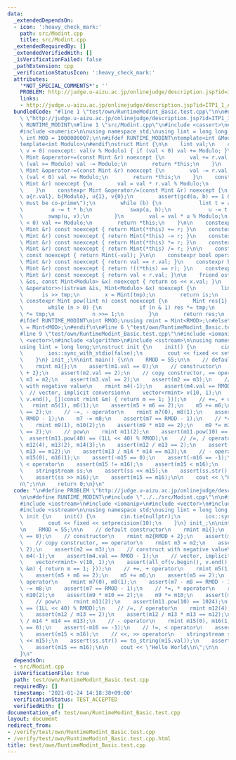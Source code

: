```yaml
---
data:
  _extendedDependsOn:
  - icon: ':heavy_check_mark:'
    path: src/Modint.cpp
    title: src/Modint.cpp
  _extendedRequiredBy: []
  _extendedVerifiedWith: []
  _isVerificationFailed: false
  _pathExtension: cpp
  _verificationStatusIcon: ':heavy_check_mark:'
  attributes:
    '*NOT_SPECIAL_COMMENTS*': ''
    PROBLEM: http://judge.u-aizu.ac.jp/onlinejudge/description.jsp?id=ITP1_1_A
    links:
    - http://judge.u-aizu.ac.jp/onlinejudge/description.jsp?id=ITP1_1_A
  bundledCode: "#line 1 \"test/own/RuntimeModint_Basic.test.cpp\"\n\n#define PROBLEM\
    \ \"http://judge.u-aizu.ac.jp/onlinejudge/description.jsp?id=ITP1_1_A\"\n\n#define\
    \ RUNTIME_MODINT\n#line 1 \"src/Modint.cpp\"\n#include <cassert>\n#include <iostream>\n\
    #include <numeric>\n\nusing namespace std;\nusing lint = long long;\nconstexpr\
    \ int MOD = 1000000007;\n\n#ifdef RUNTIME_MODINT\ntemplate<int &Modulo>\n#else\n\
    template<int Modulo>\n#endif\nstruct Mint {\n\n    lint val;\n    constexpr Mint(lint\
    \ v = 0) noexcept: val(v % Modulo) { if (val < 0) val += Modulo; }\n\n    constexpr\
    \ Mint &operator+=(const Mint &r) noexcept {\n        val += r.val;\n        if\
    \ (val >= Modulo) val -= Modulo;\n        return *this;\n    }\n    constexpr\
    \ Mint &operator-=(const Mint &r) noexcept {\n        val -= r.val;\n        if\
    \ (val < 0) val += Modulo;\n        return *this;\n    }\n    constexpr Mint &operator*=(const\
    \ Mint &r) noexcept {\n        val = val * r.val % Modulo;\n        return *this;\n\
    \    }\n    constexpr Mint &operator/=(const Mint &r) noexcept {\n        lint\
    \ a{r.val}, b{Modulo}, u{1}, v{0};\n        assert(gcd(a, b) == 1 && \"a and b\
    \ must be co-prime\");\n        while (b) {\n            lint t = a / b;\n   \
    \         a -= t * b;\n            swap(a, b);\n            u -= t * v;\n    \
    \        swap(u, v);\n        }\n        val = val * u % Modulo;\n        if (val\
    \ < 0) val += Modulo;\n        return *this;\n    }\n\n    constexpr Mint operator+(const\
    \ Mint &r) const noexcept { return Mint(*this) += r; }\n    constexpr Mint operator-(const\
    \ Mint &r) const noexcept { return Mint(*this) -= r; }\n    constexpr Mint operator*(const\
    \ Mint &r) const noexcept { return Mint(*this) *= r; }\n    constexpr Mint operator/(const\
    \ Mint &r) const noexcept { return Mint(*this) /= r; }\n\n    constexpr Mint operator-()\
    \ const noexcept { return Mint(-val); }\n\n    constexpr bool operator==(const\
    \ Mint &r) const noexcept { return val == r.val; }\n    constexpr bool operator!=(const\
    \ Mint &r) const noexcept { return !((*this) == r); }\n    constexpr bool operator<(const\
    \ Mint &r) const noexcept { return val < r.val; }\n\n    friend ostream &operator<<(ostream\
    \ &os, const Mint<Modulo> &x) noexcept { return os << x.val; }\n    friend istream\
    \ &operator>>(istream &is, Mint<Modulo> &x) noexcept {\n        lint tmp;\n  \
    \      is >> tmp;\n        x = Mint(tmp);\n        return is;\n    }\n\n    [[nodiscard]]\
    \ constexpr Mint pow(lint n) const noexcept {\n        Mint res{1}, tmp{*this};\n\
    \        while (n > 0) {\n            if (n & 1) res *= tmp;\n            tmp\
    \ *= tmp;\n            n >>= 1;\n        }\n        return res;\n    }\n};\n\n\
    #ifdef RUNTIME_MODINT\nint RMOD;\nusing rmint = Mint<RMOD>;\n#else\nusing mint\
    \ = Mint<MOD>;\n#endif\n\n#line 6 \"test/own/RuntimeModint_Basic.test.cpp\"\n\n\
    #line 9 \"test/own/RuntimeModint_Basic.test.cpp\"\n#include <iomanip>\n#include\
    \ <vector>\n#include <algorithm>\n#include <sstream>\n\nusing namespace std;\n\
    using lint = long long;\n\nstruct init {\n    init() {\n        cin.tie(nullptr);\n\
    \        ios::sync_with_stdio(false);\n        cout << fixed << setprecision(10);\n\
    \    }\n} init_;\n\nint main() {\n\n    RMOD = 55;\n\n    // default constructor\n\
    \    rmint m1{};\n    assert(m1.val == 0);\n    // constructor\n    rmint m2{RMOD\
    \ + 2};\n    assert(m2.val == 2);\n    // copy constructor, == operator\n    rmint\
    \ m3 = m2;\n    assert(m3.val == 2);\n    assert(m2 == m3);\n    // construct\
    \ with negative value\n    rmint m4(-1);\n    assert(m4.val == RMOD - 1);\n  \
    \  // vector, implicit conversion\n    vector<rmint> v(10, 1);\n    assert(all_of(v.begin(),\
    \ v.end(), [](const rmint &m) { return m == 1; }));\n    // +=, + operator\n \
    \   rmint m5(1), m6(1);\n    assert(m5 + m6 == 2);\n    m5 += m6;\n    assert(m5\
    \ == 2);\n    // -=, - operator\n    rmint m7(0), m8(1);\n    assert(m7 - m8 ==\
    \ RMOD - 1);\n    m7 -= m8;\n    assert(m7 == RMOD - 1);\n    // *=, * operator\n\
    \    rmint m9(1), m10(2);\n    assert(m9 * m10 == 2);\n    m9 *= m10;\n    assert(m9\
    \ == 2);\n    // pow\n    rmint m11(2);\n    assert(m11.pow(10) == 1024);\n  \
    \  assert(m11.pow(40) == (1LL << 40) % RMOD);\n    // /=, / operator\n    rmint\
    \ m12(4), m13(2), m14(3);\n    assert(m12 / m13 == 2);\n    assert(m12 / m13 *\
    \ m13 == m12);\n    assert(m13 / m14 * m14 == m13);\n    // - operator\n    rmint\
    \ m15(0), m16(1);\n    assert(-m15 == 0);\n    assert(-m16 == -1);\n    // !=,\
    \ < operator\n    assert(m15 != m16);\n    assert(m15 < m16);\n    // <<, >> operator\n\
    \    stringstream ss;\n    assert(ss << m15);\n    assert(ss.str() == to_string(m15.val));\n\
    \    assert(ss >> m16);\n    assert(m15 == m16);\n\n    cout << \"Hello World\\\
    n\";\n\n    return 0;\n}\n"
  code: "\n#define PROBLEM \"http://judge.u-aizu.ac.jp/onlinejudge/description.jsp?id=ITP1_1_A\"\
    \n\n#define RUNTIME_MODINT\n#include \"../../src/Modint.cpp\"\n\n#include <cassert>\n\
    #include <iostream>\n#include <iomanip>\n#include <vector>\n#include <algorithm>\n\
    #include <sstream>\n\nusing namespace std;\nusing lint = long long;\n\nstruct\
    \ init {\n    init() {\n        cin.tie(nullptr);\n        ios::sync_with_stdio(false);\n\
    \        cout << fixed << setprecision(10);\n    }\n} init_;\n\nint main() {\n\
    \n    RMOD = 55;\n\n    // default constructor\n    rmint m1{};\n    assert(m1.val\
    \ == 0);\n    // constructor\n    rmint m2{RMOD + 2};\n    assert(m2.val == 2);\n\
    \    // copy constructor, == operator\n    rmint m3 = m2;\n    assert(m3.val ==\
    \ 2);\n    assert(m2 == m3);\n    // construct with negative value\n    rmint\
    \ m4(-1);\n    assert(m4.val == RMOD - 1);\n    // vector, implicit conversion\n\
    \    vector<rmint> v(10, 1);\n    assert(all_of(v.begin(), v.end(), [](const rmint\
    \ &m) { return m == 1; }));\n    // +=, + operator\n    rmint m5(1), m6(1);\n\
    \    assert(m5 + m6 == 2);\n    m5 += m6;\n    assert(m5 == 2);\n    // -=, -\
    \ operator\n    rmint m7(0), m8(1);\n    assert(m7 - m8 == RMOD - 1);\n    m7\
    \ -= m8;\n    assert(m7 == RMOD - 1);\n    // *=, * operator\n    rmint m9(1),\
    \ m10(2);\n    assert(m9 * m10 == 2);\n    m9 *= m10;\n    assert(m9 == 2);\n\
    \    // pow\n    rmint m11(2);\n    assert(m11.pow(10) == 1024);\n    assert(m11.pow(40)\
    \ == (1LL << 40) % RMOD);\n    // /=, / operator\n    rmint m12(4), m13(2), m14(3);\n\
    \    assert(m12 / m13 == 2);\n    assert(m12 / m13 * m13 == m12);\n    assert(m13\
    \ / m14 * m14 == m13);\n    // - operator\n    rmint m15(0), m16(1);\n    assert(-m15\
    \ == 0);\n    assert(-m16 == -1);\n    // !=, < operator\n    assert(m15 != m16);\n\
    \    assert(m15 < m16);\n    // <<, >> operator\n    stringstream ss;\n    assert(ss\
    \ << m15);\n    assert(ss.str() == to_string(m15.val));\n    assert(ss >> m16);\n\
    \    assert(m15 == m16);\n\n    cout << \"Hello World\\n\";\n\n    return 0;\n\
    }\n"
  dependsOn:
  - src/Modint.cpp
  isVerificationFile: true
  path: test/own/RuntimeModint_Basic.test.cpp
  requiredBy: []
  timestamp: '2021-01-24 14:18:38+09:00'
  verificationStatus: TEST_ACCEPTED
  verifiedWith: []
documentation_of: test/own/RuntimeModint_Basic.test.cpp
layout: document
redirect_from:
- /verify/test/own/RuntimeModint_Basic.test.cpp
- /verify/test/own/RuntimeModint_Basic.test.cpp.html
title: test/own/RuntimeModint_Basic.test.cpp
---
```

